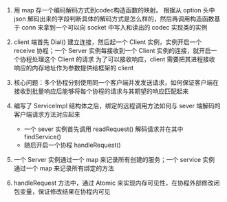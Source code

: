 
1. 用 map 存一个编码解码方式到codec构造函数的映射。
根据从 option 头中 json 解码出来的字段判断具体的解码方式是怎么样的，然后再调用构造函数基于 conn 来拿到一个可以向 socket 中写入和读出的 codec 实现类的实例

1. client 端首先 Dial() 建立连接，然后起一个 Client 实例，实例开启一个 receive 协程；一个 Server 实例每接收到一个 Client 实例的连接，就开启一个协程处理这个 Client 的请求
为了可以接收响应，client 需要把其进程接收响应的内存地址作为参数提供给框架的 client

2. 核心问题：多个协程分别使用同一个客户端并发发送请求，如何保证客户端在接收到批量响应后能够将每个协程的请求与其期望的响应匹配起来

3. 编写了 ServiceImpl 结构体之后，绑定的远程调用方法如何与 sever 端解码的客户端请求方法对应起来
   * 一个 sever 实例首先调用 readRequest() 解码请求并在其中 findService()
   * 随后开启一个协程 handleRequest()

4. 一个 Server 实例通过一个 map 来记录所有创建的服务；一个 service 实例通过一个 map 来记录所有绑定的方法

5. handleRequest 方法中，通过 Atomic 来实现内存可见性，在协程外部修改闭包变量，保证修改结果在协程内可见